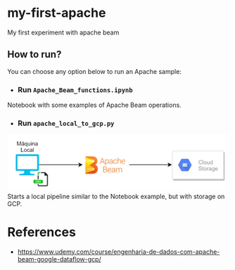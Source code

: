 # my-first-apache
My first experiment with apache beam

## How to run?
You can choose any option below to run an Apache sample:

- ### Run `Apache_Beam_functions.ipynb`
Notebook with some examples of Apache Beam operations.

- ### Run `apache_local_to_gcp.py`
![Process Overview](imgs/apache.png)
Starts a local pipeline similar to the Notebook example, but with storage on GCP.

# References
- https://www.udemy.com/course/engenharia-de-dados-com-apache-beam-google-dataflow-gcp/